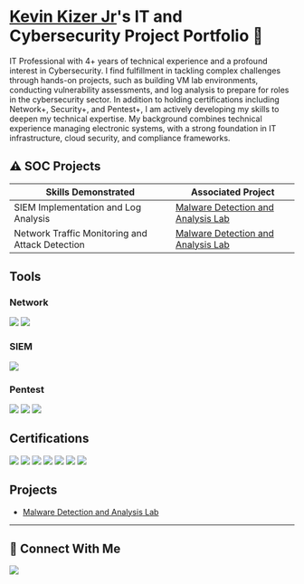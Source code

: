 # <a href="https://www.linkedin.com/in/kevinkizerjr/">Kevin Kizer Jr</a>'s IT and Cybersecurity Project Portfolio 🔐

IT Professional with 4+ years of technical experience and a profound interest in Cybersecurity. I find fulfillment in tackling complex challenges through hands-on projects, such as building VM lab environments, conducting vulnerability assessments, and log analysis to prepare for roles in the cybersecurity sector. In addition to holding certifications including Network+, Security+, and Pentest+, I am actively developing my skills to deepen my technical expertise. My background combines technical experience managing electronic systems, with a strong foundation in IT infrastructure, cloud security, and compliance frameworks.


## ⚠️ SOC Projects

| Skills Demonstrated                           | Associated Project         |
|-----------------------------------------------|----------------------------|
| SIEM Implementation and Log Analysis          | <a href="https://github.com/ryptods/Malware_Detection_and_Analysis_Lab/tree/main">Malware Detection and Analysis Lab</a>|
| Network Traffic Monitoring and Attack Detection | <a href="https://github.com/ryptods/Malware_Detection_and_Analysis_Lab/tree/main">Malware Detection and Analysis Lab</a>|

## Tools
### Network
<div>
  <img src="https://img.shields.io/badge/-Wireshark-32CD32?&style=for-the-badge&logo=Wireshark&logoColor=white" />
  <img src="https://img.shields.io/badge/-Nmap-1E90FF?&style=for-the-badge&logo=Nmap&logoColor=white" />
</div>

### SIEM
<div>
    <img src="https://img.shields.io/badge/-Splunk-000000?&style=for-the-badge&logo=Splunk&logoColor=white" />
</div>

### Pentest
<div>
    <img src="https://img.shields.io/badge/-Metasploit-20B2AA?&style=for-the-badge&logo=Metasploit&logoColor=white" />
    <img src="https://img.shields.io/badge/-Burp%20Suite-DC143C?&style=for-the-badge&logo=BurpSuite&logoColor=white" />
    <img src="https://img.shields.io/badge/-Autopsy-228B22?&style=for-the-badge&logo=Autopsy&logoColor=white" />
</div>

## Certifications
<div>
<img src="https://img.shields.io/badge/-Security%2B-FF0000?&style=for-the-badge&logo=CompTIA&logoColor=white" />
<img src="https://img.shields.io/badge/-Network%2B-007ACC?&style=for-the-badge&logo=CompTIA&logoColor=white" />
<img src="https://img.shields.io/badge/-A%2B-FF8C00?&style=for-the-badge&logo=CompTIA&logoColor=white" />
<img src="https://img.shields.io/badge/-SSCP-8A2BE2?&style=for-the-badge&logo=ISC2&logoColor=white" />
<img src="https://img.shields.io/badge/-CySA%2B-32CD32?&style=for-the-badge&logo=CompTIA&logoColor=white" />
<img src="https://img.shields.io/badge/-Pentest%2B-CC5500?&style=for-the-badge&logo=CompTIA&logoColor=white" />
<img src="https://img.shields.io/badge/-Project%2B-20B2AA?&style=for-the-badge&logo=CompTIA&logoColor=white" />
</div>

## Projects
- <a href="https://github.com/ryptods/Malware_Detection_and_Analysis_Lab/tree/main">Malware Detection and Analysis Lab</a>
  
<hr/>

## 🤳 Connect With Me

<a href="www.linkedin.com/in/kevinkizerjr"><img src="https://img.shields.io/badge/-LinkedIn-0072b1?&style=for-the-badge&logo=linkedin&logoColor=white" /></a>

<!--
<img width="35" alt="image" src="https://github.com/user-attachments/assets/2f41c7cd-5ea8-4475-b451-a37161b6c3fb"> 
<img width="35" alt="image" src="https://github.com/user-attachments/assets/77649969-9910-4994-8b96-74a116cfb2a8">
-->
